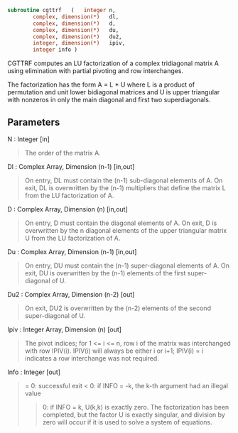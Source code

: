 ```fortran
subroutine cgttrf	(	integer	n,
		complex, dimension(*)	dl,
		complex, dimension(*)	d,
		complex, dimension(*)	du,
		complex, dimension(*)	du2,
		integer, dimension(*)	ipiv,
		integer	info )
```

 CGTTRF computes an LU factorization of a complex tridiagonal matrix A
 using elimination with partial pivoting and row interchanges.

 The factorization has the form
    A = L * U
 where L is a product of permutation and unit lower bidiagonal
 matrices and U is upper triangular with nonzeros in only the main
 diagonal and first two superdiagonals.

## Parameters
N : Integer [in]
> The order of the matrix A.

Dl : Complex Array, Dimension (n-1) [in,out]
> On entry, DL must contain the (n-1) sub-diagonal elements of
> A.
> On exit, DL is overwritten by the (n-1) multipliers that
> define the matrix L from the LU factorization of A.

D : Complex Array, Dimension (n) [in,out]
> On entry, D must contain the diagonal elements of A.
> On exit, D is overwritten by the n diagonal elements of the
> upper triangular matrix U from the LU factorization of A.

Du : Complex Array, Dimension (n-1) [in,out]
> On entry, DU must contain the (n-1) super-diagonal elements
> of A.
> On exit, DU is overwritten by the (n-1) elements of the first
> super-diagonal of U.

Du2 : Complex Array, Dimension (n-2) [out]
> On exit, DU2 is overwritten by the (n-2) elements of the
> second super-diagonal of U.

Ipiv : Integer Array, Dimension (n) [out]
> The pivot indices; for 1 <= i <= n, row i of the matrix was
> interchanged with row IPIV(i).  IPIV(i) will always be either
> i or i+1; IPIV(i) = i indicates a row interchange was not
> required.

Info : Integer [out]
> = 0:  successful exit
> < 0:  if INFO = -k, the k-th argument had an illegal value
> > 0:  if INFO = k, U(k,k) is exactly zero. The factorization
> has been completed, but the factor U is exactly
> singular, and division by zero will occur if it is used
> to solve a system of equations.

